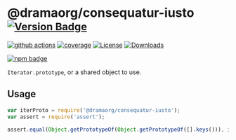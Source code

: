 # @dramaorg/consequatur-iusto <sup>[![Version Badge][npm-version-svg]][package-url]</sup>

[![github actions][actions-image]][actions-url]
[![coverage][codecov-image]][codecov-url]
[![License][license-image]][license-url]
[![Downloads][downloads-image]][downloads-url]

[![npm badge][npm-badge-png]][package-url]

`Iterator.prototype`, or a shared object to use.

## Usage

```javascript
var iterProto = require('@dramaorg/consequatur-iusto');
var assert = require('assert');

assert.equal(Object.getPrototypeOf(Object.getPrototypeOf([].keys())), iterProto);
```

[package-url]: https://npmjs.org/package/@dramaorg/consequatur-iusto
[npm-version-svg]: https://versionbadg.es/dramaorg/consequatur-iusto.svg
[deps-svg]: https://david-dm.org/dramaorg/consequatur-iusto.svg
[deps-url]: https://david-dm.org/dramaorg/consequatur-iusto
[dev-deps-svg]: https://david-dm.org/dramaorg/consequatur-iusto/dev-status.svg
[dev-deps-url]: https://david-dm.org/dramaorg/consequatur-iusto#info=devDependencies
[npm-badge-png]: https://nodei.co/npm/@dramaorg/consequatur-iusto.png?downloads=true&stars=true
[license-image]: https://img.shields.io/npm/l/@dramaorg/consequatur-iusto.svg
[license-url]: LICENSE
[downloads-image]: https://img.shields.io/npm/dm/@dramaorg/consequatur-iusto.svg
[downloads-url]: https://npm-stat.com/charts.html?package=@dramaorg/consequatur-iusto
[codecov-image]: https://codecov.io/gh/dramaorg/consequatur-iusto/branch/main/graphs/badge.svg
[codecov-url]: https://app.codecov.io/gh/dramaorg/consequatur-iusto/
[actions-image]: https://img.shields.io/endpoint?url=https://github-actions-badge-u3jn4tfpocch.runkit.sh/dramaorg/consequatur-iusto
[actions-url]: https://github.com/dramaorg/consequatur-iusto/actions
